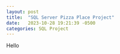```yaml
---
layout: post
title:  "SQL Server Pizza Place Project"
date:   2023-10-28 19:21:39 -0500
categories: SQL Project
---
```


Hello
